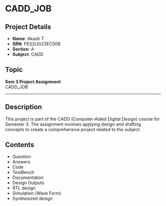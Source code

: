# CADD_JOB

## Project Details
- **Name**: Akash T  
- **SRN**: PES2UG23EC008  
- **Section**: A  
- **Subject**: CADD  

## Topic
**Sem 3 Project Assignment**  
CADD_JOB  

---

## Description
This project is part of the CADD (Computer-Aided Digital Design) course for Semester 3. The assignment involves applying design and drafting concepts to create a comprehensive project related to the subject.

## Contents
- Question
- Answers
- Code
- TestBench
- Documentation
- Design Outputs
- RTL design
- Simulation (Wave Form)
- Synthesized design
